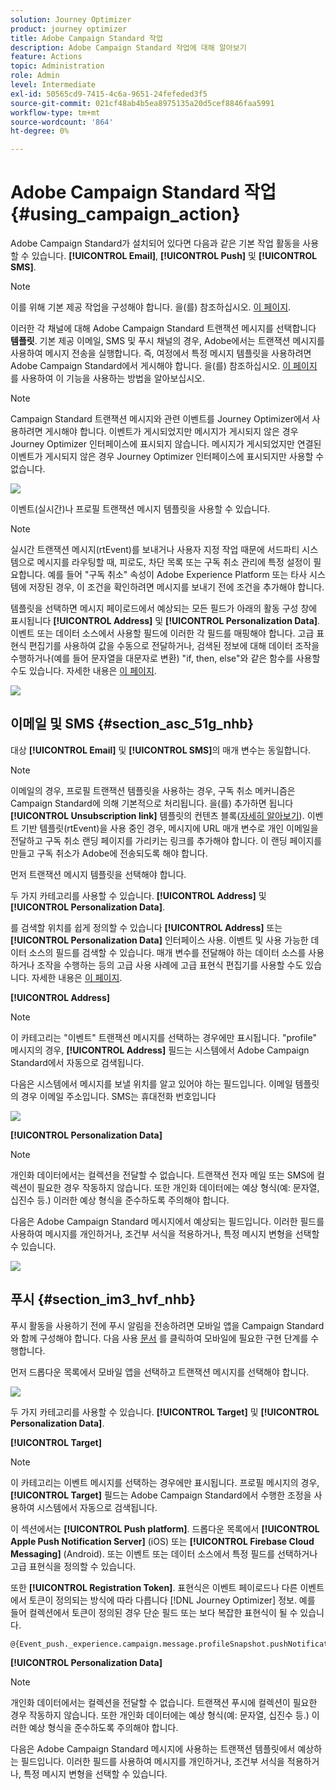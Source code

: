 ```yaml
---
solution: Journey Optimizer
product: journey optimizer
title: Adobe Campaign Standard 작업
description: Adobe Campaign Standard 작업에 대해 알아보기
feature: Actions
topic: Administration
role: Admin
level: Intermediate
exl-id: 50565cd9-7415-4c6a-9651-24fefeded3f5
source-git-commit: 021cf48ab4b5ea8975135a20d5cef8846faa5991
workflow-type: tm+mt
source-wordcount: '864'
ht-degree: 0%

---
```


# Adobe Campaign Standard 작업 {#using_campaign_action}

Adobe Campaign Standard가 설치되어 있다면 다음과 같은 기본 작업 활동을 사용할 수 있습니다. **[!UICONTROL Email]**, **[!UICONTROL Push]** 및 **[!UICONTROL SMS]**.

>[!NOTE]
>
>이를 위해 기본 제공 작업을 구성해야 합니다. 을(를) 참조하십시오. [이 페이지](../action/acs-action.md).

이러한 각 채널에 대해 Adobe Campaign Standard 트랜잭션 메시지를 선택합니다 **템플릿**. 기본 제공 이메일, SMS 및 푸시 채널의 경우, Adobe에서는 트랜잭션 메시지를 사용하여 메시지 전송을 실행합니다. 즉, 여정에서 특정 메시지 템플릿을 사용하려면 Adobe Campaign Standard에서 게시해야 합니다. 을(를) 참조하십시오. [이 페이지](https://experienceleague.adobe.com/docs/campaign-standard/using/communication-channels/transactional-messaging/getting-started-with-transactional-msg.html) 를 사용하여 이 기능을 사용하는 방법을 알아보십시오.

>[!NOTE]
>
>Campaign Standard 트랜잭션 메시지와 관련 이벤트를 Journey Optimizer에서 사용하려면 게시해야 합니다. 이벤트가 게시되었지만 메시지가 게시되지 않은 경우 Journey Optimizer 인터페이스에 표시되지 않습니다. 메시지가 게시되었지만 연결된 이벤트가 게시되지 않은 경우 Journey Optimizer 인터페이스에 표시되지만 사용할 수 없습니다.

![](assets/journey59.png)

이벤트(실시간)나 프로필 트랜잭션 메시지 템플릿을 사용할 수 있습니다.

>[!NOTE]
>
>실시간 트랜잭션 메시지(rtEvent)를 보내거나 사용자 지정 작업 때문에 서드파티 시스템으로 메시지를 라우팅할 때, 피로도, 차단 목록 또는 구독 취소 관리에 특정 설정이 필요합니다. 예를 들어 &quot;구독 취소&quot; 속성이 Adobe Experience Platform 또는 타사 시스템에 저장된 경우, 이 조건을 확인하려면 메시지를 보내기 전에 조건을 추가해야 합니다.

템플릿을 선택하면 메시지 페이로드에서 예상되는 모든 필드가 아래의 활동 구성 창에 표시됩니다 **[!UICONTROL Address]** 및 **[!UICONTROL Personalization Data]**. 이벤트 또는 데이터 소스에서 사용할 필드에 이러한 각 필드를 매핑해야 합니다. 고급 표현식 편집기를 사용하여 값을 수동으로 전달하거나, 검색된 정보에 대해 데이터 조작을 수행하거나(예를 들어 문자열을 대문자로 변환) &quot;if, then, else&quot;와 같은 함수를 사용할 수도 있습니다. 자세한 내용은 [이 페이지](expression/expressionadvanced.md).

![](assets/journey60.png)

## 이메일 및 SMS {#section_asc_51g_nhb}

대상 **[!UICONTROL Email]** 및 **[!UICONTROL SMS]**&#x200B;의 매개 변수는 동일합니다.

>[!NOTE]
>
>이메일의 경우, 프로필 트랜잭션 템플릿을 사용하는 경우, 구독 취소 메커니즘은 Campaign Standard에 의해 기본적으로 처리됩니다. 을(를) 추가하면 됩니다 **[!UICONTROL Unsubscription link]** 템플릿의 컨텐츠 블록([자세히 알아보기](https://experienceleague.adobe.com/docs/campaign-standard/using/communication-channels/transactional-messaging/getting-started-with-transactional-msg.html)). 이벤트 기반 템플릿(rtEvent)을 사용 중인 경우, 메시지에 URL 매개 변수로 개인 이메일을 전달하고 구독 취소 랜딩 페이지를 가리키는 링크를 추가해야 합니다. 이 랜딩 페이지를 만들고 구독 취소가 Adobe에 전송되도록 해야 합니다.

먼저 트랜잭션 메시지 템플릿을 선택해야 합니다.

두 가지 카테고리를 사용할 수 있습니다. **[!UICONTROL Address]** 및 **[!UICONTROL Personalization Data]**.

를 검색할 위치를 쉽게 정의할 수 있습니다 **[!UICONTROL Address]** 또는 **[!UICONTROL Personalization Data]** 인터페이스 사용. 이벤트 및 사용 가능한 데이터 소스의 필드를 검색할 수 있습니다. 매개 변수를 전달해야 하는 데이터 소스를 사용하거나 조작을 수행하는 등의 고급 사용 사례에 고급 표현식 편집기를 사용할 수도 있습니다. 자세한 내용은 [이 페이지](expression/expressionadvanced.md).

**[!UICONTROL Address]**

>[!NOTE]
>
>이 카테고리는 &quot;이벤트&quot; 트랜잭션 메시지를 선택하는 경우에만 표시됩니다. &quot;profile&quot; 메시지의 경우, **[!UICONTROL Address]** 필드는 시스템에서 Adobe Campaign Standard에서 자동으로 검색됩니다.

다음은 시스템에서 메시지를 보낼 위치를 알고 있어야 하는 필드입니다. 이메일 템플릿의 경우 이메일 주소입니다. SMS는 휴대전화 번호입니다

![](assets/journey61.png)

**[!UICONTROL Personalization Data]**

>[!NOTE]
>
>개인화 데이터에서는 컬렉션을 전달할 수 없습니다. 트랜잭션 전자 메일 또는 SMS에 컬렉션이 필요한 경우 작동하지 않습니다. 또한 개인화 데이터에는 예상 형식(예: 문자열, 십진수 등.) 이러한 예상 형식을 준수하도록 주의해야 합니다.

다음은 Adobe Campaign Standard 메시지에서 예상되는 필드입니다. 이러한 필드를 사용하여 메시지를 개인하거나, 조건부 서식을 적용하거나, 특정 메시지 변형을 선택할 수 있습니다.

![](assets/journey62.png)

## 푸시 {#section_im3_hvf_nhb}

푸시 활동을 사용하기 전에 푸시 알림을 전송하려면 모바일 앱을 Campaign Standard와 함께 구성해야 합니다. 다음 사용 [문서](https://helpx.adobe.com/campaign/kb/integrate-mobile-sdk.html) 를 클릭하여 모바일에 필요한 구현 단계를 수행합니다.

먼저 드롭다운 목록에서 모바일 앱을 선택하고 트랜잭션 메시지를 선택해야 합니다.

![](assets/journey62bis.png)

두 가지 카테고리를 사용할 수 있습니다. **[!UICONTROL Target]** 및 **[!UICONTROL Personalization Data]**.

**[!UICONTROL Target]**

>[!NOTE]
>
>이 카테고리는 이벤트 메시지를 선택하는 경우에만 표시됩니다. 프로필 메시지의 경우, **[!UICONTROL Target]** 필드는 Adobe Campaign Standard에서 수행한 조정을 사용하여 시스템에서 자동으로 검색됩니다.

이 섹션에서는 **[!UICONTROL Push platform]**. 드롭다운 목록에서 **[!UICONTROL Apple Push Notification Server]** (iOS) 또는 **[!UICONTROL Firebase Cloud Messaging]** (Android). 또는 이벤트 또는 데이터 소스에서 특정 필드를 선택하거나 고급 표현식을 정의할 수 있습니다.

또한 **[!UICONTROL Registration Token]**. 표현식은 이벤트 페이로드나 다른 이벤트에서 토큰이 정의되는 방식에 따라 다릅니다 [!DNL Journey Optimizer] 정보. 예를 들어 컬렉션에서 토큰이 정의된 경우 단순 필드 또는 보다 복잡한 표현식이 될 수 있습니다.

```
@{Event_push._experience.campaign.message.profileSnapshot.pushNotificationTokens.first().token}
```

**[!UICONTROL Personalization Data]**

>[!NOTE]
>
>개인화 데이터에서는 컬렉션을 전달할 수 없습니다. 트랜잭션 푸시에 컬렉션이 필요한 경우 작동하지 않습니다. 또한 개인화 데이터에는 예상 형식(예: 문자열, 십진수 등.) 이러한 예상 형식을 준수하도록 주의해야 합니다.

다음은 Adobe Campaign Standard 메시지에 사용하는 트랜잭션 템플릿에서 예상하는 필드입니다. 이러한 필드를 사용하여 메시지를 개인하거나, 조건부 서식을 적용하거나, 특정 메시지 변형을 선택할 수 있습니다.
